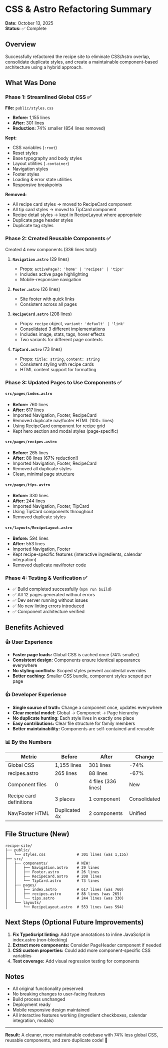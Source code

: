 # CSS & Astro Refactoring Summary

**Date:** October 13, 2025  
**Status:** ✅ Complete

## Overview

Successfully refactored the recipe site to eliminate CSS/Astro overlap, consolidate duplicate styles, and create a maintainable component-based architecture using a hybrid approach.

## What Was Done

### Phase 1: Streamlined Global CSS ✅

**File:** `public/styles.css`

- **Before:** 1,155 lines
- **After:** 301 lines
- **Reduction:** 74% smaller (854 lines removed)

**Kept:**
- CSS variables (`:root`)
- Reset styles
- Base typography and body styles
- Layout utilities (`.container`)
- Navigation styles
- Footer styles
- Loading & error state utilities
- Responsive breakpoints

**Removed:**
- All recipe card styles → moved to RecipeCard component
- All tip card styles → moved to TipCard component
- Recipe detail styles → kept in RecipeLayout where appropriate
- Duplicate page header styles
- Duplicate tag styles

### Phase 2: Created Reusable Components ✅

Created 4 new components (336 lines total):

1. **`Navigation.astro`** (29 lines)
   - Props: `activePage?: 'home' | 'recipes' | 'tips'`
   - Includes active page highlighting
   - Mobile-responsive navigation
   
2. **`Footer.astro`** (26 lines)
   - Site footer with quick links
   - Consistent across all pages

3. **`RecipeCard.astro`** (208 lines)
   - Props: `recipe` object, `variant: 'default' | 'link'`
   - Consolidated 3 different implementations
   - Includes image, stats, tags, hover effects
   - Two variants for different page contexts

4. **`TipCard.astro`** (73 lines)
   - Props: `title: string`, `content: string`
   - Consistent styling with recipe cards
   - HTML content support for formatting

### Phase 3: Updated Pages to Use Components ✅

#### `src/pages/index.astro`
- **Before:** 760 lines
- **After:** 617 lines
- Imported Navigation, Footer, RecipeCard
- Removed duplicate nav/footer HTML (100+ lines)
- Using RecipeCard component for recipe grid
- Kept hero section and modal styles (page-specific)

#### `src/pages/recipes.astro`
- **Before:** 265 lines
- **After:** 88 lines (67% reduction!)
- Imported Navigation, Footer, RecipeCard
- Removed all duplicate styles
- Clean, minimal page structure

#### `src/pages/tips.astro`
- **Before:** 330 lines
- **After:** 244 lines
- Imported Navigation, Footer, TipCard
- Using TipCard components throughout
- Removed duplicate styles

#### `src/layouts/RecipeLayout.astro`
- **Before:** 594 lines
- **After:** 553 lines
- Imported Navigation, Footer
- Kept recipe-specific features (interactive ingredients, calendar integration)
- Removed duplicate nav/footer code

### Phase 4: Testing & Verification ✅

- ✅ Build completed successfully (`npm run build`)
- ✅ All 12 pages generated without errors
- ✅ Dev server running without issues
- ✅ No new linting errors introduced
- ✅ Component architecture verified

## Benefits Achieved

### 👍 User Experience
- **Faster page loads:** Global CSS is cached once (74% smaller)
- **Consistent design:** Components ensure identical appearance everywhere
- **No styling conflicts:** Scoped styles prevent accidental overrides
- **Better caching:** Smaller CSS bundle, component styles scoped per page

### 👍 Developer Experience
- **Single source of truth:** Change a component once, updates everywhere
- **Clear mental model:** Global → Component → Page hierarchy
- **No duplicate hunting:** Each style lives in exactly one place
- **Easy contributions:** Clear file structure for family members
- **Better maintainability:** Components are self-contained and reusable

### 📊 By the Numbers

| Metric | Before | After | Change |
|--------|--------|-------|--------|
| Global CSS | 1,155 lines | 301 lines | -74% |
| recipes.astro | 265 lines | 88 lines | -67% |
| Component files | 0 | 4 files (336 lines) | New |
| Recipe card definitions | 3 places | 1 component | Consolidated |
| Nav/Footer HTML | Duplicated 4x | 2 components | Unified |

## File Structure (New)

```
recipe-site/
├── public/
│   └── styles.css              # 301 lines (was 1,155)
├── src/
│   ├── components/             # NEW!
│   │   ├── Navigation.astro    # 29 lines
│   │   ├── Footer.astro        # 26 lines
│   │   ├── RecipeCard.astro    # 208 lines
│   │   └── TipCard.astro       # 73 lines
│   ├── pages/
│   │   ├── index.astro         # 617 lines (was 760)
│   │   ├── recipes.astro       # 88 lines (was 265)
│   │   └── tips.astro          # 244 lines (was 330)
│   └── layouts/
│       └── RecipeLayout.astro  # 553 lines (was 594)
```

## Next Steps (Optional Future Improvements)

1. **Fix TypeScript linting:** Add type annotations to inline JavaScript in index.astro (non-blocking)
2. **Extract more components:** Consider PageHeader component if needed
3. **CSS custom properties:** Could add more component-specific CSS variables
4. **Test coverage:** Add visual regression testing for components

## Notes

- All original functionality preserved
- No breaking changes to user-facing features
- Build process unchanged
- Deployment ready
- Mobile responsive design maintained
- All interactive features working (ingredient checkboxes, calendar integration, modals)

---

**Result:** A cleaner, more maintainable codebase with 74% less global CSS, reusable components, and zero duplicate code! 🎉

